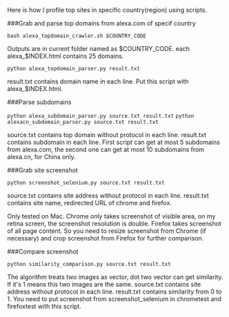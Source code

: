 Here is how I profile top sites in specific country(region) using scripts.

###Grab and parse top domains from alexa.com of specif country

`bash alexa_topdomain_crawler.sh $COUNTRY_CODE`

Outputs are in current folder named as $COUNTRY_CODE. each alexa_$INDEX.html contains 25 domains.

`python alexa_topdomain_parser.py result.txt`

result.txt contains domain name in each line. Put this script with alexa_$INDEX.html.

###Parse subdomains

`python alexa_subdomain_parser.py source.txt result.txt`
`python alexacn_subdomain_parser.py source.txt result.txt`

source.txt contains top domain without protocol in each line. result.txt contains subdomain in each line. First script can get at most 5 subdomains from alexa.com, the second one can get at most 10 subdomains from alexa.cn, for China only.

###Grab site screenshot

`python screenshot_selenium.py source.txt result.txt`

source.txt contains site address without protocol in each line. result.txt contains site name, redirected URL of chrome and firefox. 

Only tested on Mac. Chrome only takes screenshot of visible area, on my retina screen, the screenshot resolution is double. Firefox takes screenshot of all page content. So you need to resize screenshot from Chrome (if necessary) and crop screenshot from Firefox for further comparison.

###Compare screenshot

`python similarity_comparison.py source.txt result.txt`

The algorithm treats two images as vector, dot two vector can get similarity. If it's 1 means this two images are the same. source.txt contains site address without protocol in each line. result.txt contains similarity from 0 to 1. You need to put screenshot from screenshot_selenium in chrometest and firefoxtest with this script.
